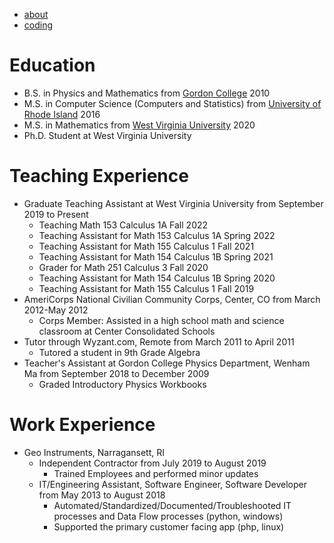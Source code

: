 - [about](./)
- [coding](./coding.html)


# Education
  - B.S. in Physics and Mathematics from [Gordon College](https://www.gordon.edu) 2010
  - M.S. in Computer Science (Computers and Statistics) from [University of Rhode Island](https://www.uri.edu) 2016
  - M.S. in Mathematics from [West Virginia University](http://www.wvu.edu) 2020
  - Ph.D. Student at West Virginia University


# Teaching Experience
  - Graduate Teaching Assistant at West Virginia University from September 2019 to Present
    - Teaching Math 153 Calculus 1A Fall 2022
    - Teaching Assistant for Math 153 Calculus 1A Spring 2022
    - Teaching Assistant for Math 155 Calculus 1 Fall 2021
    - Teaching Assistant for Math 154 Calculus 1B Spring 2021
    - Grader for Math 251 Calculus 3 Fall 2020
    - Teaching Assistant for Math 154 Calculus 1B Spring 2020
    - Teaching Assistant for Math 155 Calculus 1 Fall 2019
  - AmeriCorps National Civilian Community Corps, Center, CO from March 2012-May 2012
    - Corps Member: Assisted in a high school math and science classroom at Center Consolidated Schools
  - Tutor through Wyzant.com, Remote from March 2011 to April 2011
    - Tutored a student in 9th Grade Algebra
  - Teacher's Assistant at Gordon College Physics Department, Wenham Ma from September 2018 to December 2009
    - Graded Introductory Physics Workbooks


# Work Experience
  - Geo Instruments, Narragansett, RI
    - Independent Contractor from July 2019 to August 2019
      - Trained Employees and performed minor updates
    - IT/Engineering Assistant, Software Engineer, Software Developer from May 2013 to August 2018
      - Automated/Standardized/Documented/Troubleshooted IT processes and Data Flow processes (python, windows)
      - Supported the primary customer facing app (php, linux)

